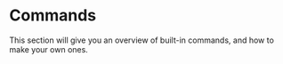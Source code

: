 <link rel="stylesheet" type="text/css" href="../styles.css">

# Commands
This section will give you an overview of built-in commands, and how to make your own ones.